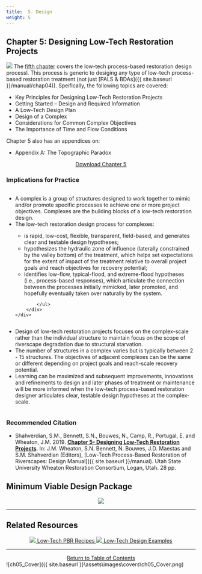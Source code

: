 ```yaml
---
title:  5. Design
weight: 5
---
```


## Chapter 5: Designing Low-Tech Restoration Projects

<a  href="https://usu.box.com/s/z586m9va1wxwb4i421u53z9hc31eyw64"><img class="float-right" src="{{ site.baseurl }}/assets/images/covers/Chap5.png"></a>
The [fifth chapter](https://usu.box.com/s/z586m9va1wxwb4i421u53z9hc31eyw64) covers the low-tech process-based restoration design processl. This process is generic to desiging any type of low-tech process-based restoration treatment (not just [PALS & BDAs]({{ site.baseurl }}/manual/chap04)). Speifically, the following topics are covered:
- Key Principles for Designing Low-Tech Restoration Projects
- Getting Started – Design and Required Information
- A Low-Tech Design Plan
- Design of a Complex
- Considerations for Common Complex Objectives
- The Importance of Time and Flow Conditions

Chapter 5 also has an appendices on:
- Appendix A: The Topographic Paradox 

<div align="center">
	<a class="hollow button" href="https://usu.box.com/s/z586m9va1wxwb4i421u53z9hc31eyw64"> Download Chapter 5 <i class="fa fa-file-pdf-o" aria-hidden="true"></i></a>
</div>


### Implications for Practice

<div class="row small-up-2 medium-up-2">
  <div class="column">
    <div class="card">
        <div class="card-section">
            <ul>
              <li>A complex is a group of structures designed to work together to mimic and/or promote specific processes to achieve one or more project objectives. Complexes are the building blocks of a low-tech restoration design.</li>
              <li>The low-tech restoration design process for complexes:</li>
              		<ul>
              			<li>is rapid, low-cost, flexible, transparent, field-based, and generates clear and testable design hypotheses;</li>
              			<li>hypothesizes the hydraulic zone of influence (laterally constrained by the valley bottom) of the treatment, which helps set expectations for the extent of impact of the treatment relative to overall project goals and reach objectives for recovery potential;</li>
              			<li>identifies low-flow, typical-flood, and extreme-flood hypotheses (i.e., process-based responses), which articulate the connection between the processes initially mimicked, later promoted, and hopefully eventually taken over naturally by the system.</li>
              		</ul>
              
            </ul>
		</div>
	</div>
  </div>
    <div class="column">
    <div class="card">
        <div class="card-section">
            <ul>
              <li>Design of low-tech restoration projects focuses on the complex-scale rather than the individual structure to maintain focus on the scope of riverscape degradation due to structural starvation.</li>
              <li>The number of structures in a complex varies but is typically between 2 - 15 structures. The objectives of adjacent complexes can be the same or different depending on project goals and reach-scale recovery potential.</li>
              <li>Learning can be maximized and subsequent improvements, innovations and refinements to design and later phases of treatment or maintenance will be more informed when the low-tech process-based restoration designer articulates clear, testable design hypotheses at the complex-scale.</li>
            </ul>
		</div>
	</div>
  </div>
</div>

### Recommended Citation

- <a href="https://usu.box.com/s/z586m9va1wxwb4i421u53z9hc31eyw64" ><i class="fa fa-file-pdf-o" aria-hidden="true"></i></a> Shahverdian, S.M., Bennett, S.N., Bouwes, N., Camp, R., Portugal, E. and Wheaton, J.M. 2019. [**Chapter 5- Designing Low-Tech Restoration Projects**](https://usu.box.com/s/z586m9va1wxwb4i421u53z9hc31eyw64). In: J.M. Wheaton, S.N. Bennett, N. Bouwes, J.D. Maestas and S.M. Shahverdian (Editors), [Low-Tech Process-Based Restoration of Riverscapes: Design Manual]({{ site.baseurl }}/manual). Utah State University Wheaton Restoration Consortium, Logan, Utah. 28 pp.
 

## Minimum Viable Design Package

<div align="center">
	<img src="{{ site.baseurl }}\assets\images\diagrams\DesignPackage_600.png">
</div>

-----
## Related Resources

<div align="center">
	<a class="button" href="{{ site.baseurl }}/resources/recipes"><img src="{{ site.baseurl }}/assets/images/PBR-LT_round_30.png"> Low-Tech PBR Recipes <i class="fa fa-address-card" aria-hidden="true"></i> </a>
		<a class="button" href="{{ site.baseurl }}/resources/casestudies#examples-of-design--implementation-reports"><img src="{{ site.baseurl }}/assets/images/PBR-LT_round_30.png">  Low-Tech Design Examples <i class="fa fa-cogs" aria-hidden="true"></i></a>
</div>

------
<div align="center">
	<a class="hollow button" href="{{ site.baseurl }}/manual/"><i class="fa fa-arrow-circle-up" aria-hidden="true"></i>  Return to Table of Contents <i class="fa fa-list-ol" aria-hidden="true"></i></a>


</div>
![ch05_Cover]({{ site.baseurl }}\assets\images\covers\ch05_Cover.png)